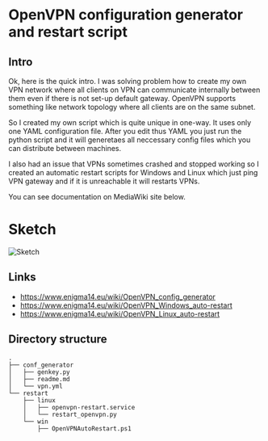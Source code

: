 # OpenVPN configuration generator and restart script

## Intro

Ok, here is the quick intro. I was solving problem how to create my own VPN network where all clients on VPN can communicate internally between them even if there is not set-up default gateway. OpenVPN supports something like network topology where all clients are on the same subnet.

So I created my own script which is quite unique in one-way. It uses only one YAML configuration file. After you edit thus YAML you just run the python script and it will generetaes all neccessary config files which you can distribute between machines.

I also had an issue that VPNs sometimes crashed and stopped working so I created an automatic restart scripts for Windows and Linux which just ping VPN gateway and if it is unreachable it will restarts VPNs.

You can see documentation on MediaWiki site below.

# Sketch

![Sketch](https://raw.githubusercontent.com/koss822/misc/master/imgs/sketches/openvpn01.jpg "OpenVPN sketch")

## Links
- https://www.enigma14.eu/wiki/OpenVPN_config_generator
- https://www.enigma14.eu/wiki/OpenVPN_Windows_auto-restart
- https://www.enigma14.eu/wiki/OpenVPN_Linux_auto-restart

## Directory structure
    .
    ├── conf_generator
    │   ├── genkey.py
    │   ├── readme.md
    │   └── vpn.yml
    └── restart
        ├── linux
        │   ├── openvpn-restart.service
        │   └── restart_openvpn.py
        └── win
            ├── OpenVPNAutoRestart.ps1
    
